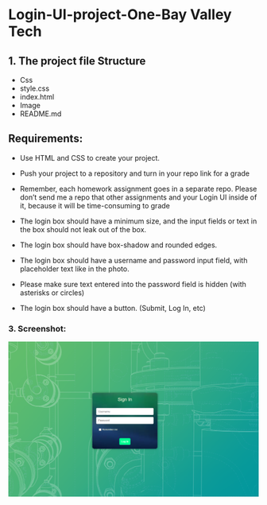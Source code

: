 # Login-UI-project-One-Bay Valley Tech


## 1. The project file Structure
* Css
 * style.css
 * index.html
 * Image
 * README.md

## Requirements:

 - Use HTML and CSS to create your project.

- Push your project to a repository and turn in your repo link for a grade

- Remember, each homework assignment goes in a separate repo. Please don’t send me a repo that other assignments and your Login UI inside of it, because it will be time-consuming to grade

- The login box should have a minimum size, and the input fields or text in the box should not leak out of the box.

- The login box should have box-shadow and rounded edges.

- The login box should have a username and password input field, with placeholder text like in the photo.

- Please make sure text entered into the password field is hidden (with asterisks or circles)

- The login box should have a button. (Submit, Log In, etc)

### 3. Screenshot:

![My Image](Image/Log-In.png)
